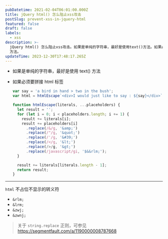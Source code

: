 ```yaml
---
pubDatetime: 2021-02-04T06:01:00.000Z
title: jQuery html() 怎么阻止xss攻击
postSlug: prevent-xss-in-jquery-html
featured: false
draft: false
labels:
  - xss
description: >-
  jQuery html() 怎么阻止xss攻击。如果是单纯的字符串，最好是使用text()方法。如果必须要拼接html标签，使用 htmlEscape
  方法。
updateTime: 2023-12-30T17:48:17.265Z
---
```


- 如果是单纯的字符串，最好是使用 text() 方法

- 如果必须要拼接 html 标签

  ```javascript
  var say = 'a bird in hand > two in the bush';
  var html = htmlEscape`<div>I would just like to say : ${say}</div>`;

  function htmlEscape(literals, ...placeholders) {
    let result = '';
    for (let i = 0; i < placeholders.length; i += 1) {
      result += literals[i];
      result += placeholders[i]
        .replace(/&/g, '&amp;')
        .replace(/"/g, '&quot;')
        .replace(/'/g, '&#39;')
        .replace(/</g, '&lt;')
        .replace(/>/g, '&gt;')
        .replace(/javascript/gi, '$&&rlm;');
    }

    result += literals[literals.length - 1];
    return result;
  }
  ```

---

`html` 不占位不显示的转义符

- `&rlm;`
- `&lrm;`
- `&zwj;`
- `&zwnj;`

> 关于 `string.replace` 正则，可参见 <https://segmentfault.com/a/1190000008787668>
